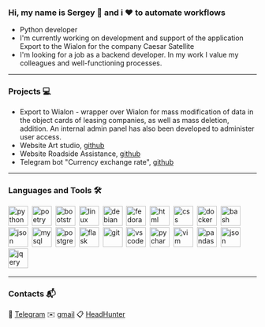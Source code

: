 ### Hi, my name is Sergey 👋 and i ❤️ to automate workflows
- Python developer
- I'm currently working on development and support of the application Export to the Wialon for the company Caesar Satellite
- I'm looking for a job as a backend developer. In my work I value my colleagues and well-functioning processes.
<hr>

### Projects 💻
- Export to Wialon - wrapper over Wialon for mass modification of data in the object cards of leasing companies, as well as mass deletion, addition. An internal admin panel has also been developed to administer user access.
- Website Art studio, [github](https://github.com/belousovsergey56/pro-iskusstvo)
- Website Roadside Assistance, [github](https://github.com/belousovsergey56/help-on-road)
- Telegram bot "Currency exchange rate", [github](https://github.com/belousovsergey56/CurrencyRateTelegramBot)
<hr>

### Languages and Tools 🛠️
<img src="https://cdn.jsdelivr.net/gh/devicons/devicon@latest/icons/python/python-original.svg" title="python" width=40 height=40/>&nbsp;
<img src="https://cdn.jsdelivr.net/gh/devicons/devicon@latest/icons/poetry/poetry-original.svg" title="poetry" width=40 height=40/>&nbsp;
<img src="https://cdn.jsdelivr.net/gh/devicons/devicon@latest/icons/bootstrap/bootstrap-original.svg" title="bootstrap" width=40 height=40/>&nbsp;
<img src="https://cdn.jsdelivr.net/gh/devicons/devicon@latest/icons/linux/linux-original.svg" title="linux" width=40 height=40/>&nbsp;
<img src="https://cdn.jsdelivr.net/gh/devicons/devicon@latest/icons/debian/debian-original.svg" title="debian" width=40 height=40/>&nbsp;
<img src="https://cdn.jsdelivr.net/gh/devicons/devicon@latest/icons/fedora/fedora-original.svg" title="fedora" width=40 height=40/>&nbsp;
<img src="https://cdn.jsdelivr.net/gh/devicons/devicon@latest/icons/html5/html5-original.svg" title="html" width=40 height=40/>&nbsp;
<img src="https://cdn.jsdelivr.net/gh/devicons/devicon@latest/icons/css3/css3-original.svg" title="css" width=40 height=40/>&nbsp;
<img src="https://cdn.jsdelivr.net/gh/devicons/devicon@latest/icons/docker/docker-original.svg" title="docker" width=40 height=40/>&nbsp;
<img src="https://cdn.jsdelivr.net/gh/devicons/devicon@latest/icons/bash/bash-original.svg" title="bash" width=40 height=40/>&nbsp;
<img src="https://cdn.jsdelivr.net/gh/devicons/devicon@latest/icons/sqlalchemy/sqlalchemy-original.svg" title="json" width=40 height=40/>&nbsp;
<img src="https://cdn.jsdelivr.net/gh/devicons/devicon@latest/icons/mysql/mysql-original.svg" title="mysql" width=40 height=40/>&nbsp;
<img src="https://cdn.jsdelivr.net/gh/devicons/devicon@latest/icons/postgresql/postgresql-original.svg" title="postgresql" width=40 height=40/>&nbsp;
<img src="https://cdn.jsdelivr.net/gh/devicons/devicon@latest/icons/flask/flask-original.svg" title="flask" width=40 height=40/>&nbsp;
<img src="https://cdn.jsdelivr.net/gh/devicons/devicon@latest/icons/git/git-original-wordmark.svg" title="git" width=40 height=40/>&nbsp;
<img src="https://cdn.jsdelivr.net/gh/devicons/devicon@latest/icons/vscode/vscode-original.svg" title="vscode" width=40 height=40/>&nbsp;
<img src="https://cdn.jsdelivr.net/gh/devicons/devicon@latest/icons/pycharm/pycharm-original.svg" title="pycharm" width=40 height=40/>&nbsp;
<img src="https://cdn.jsdelivr.net/gh/devicons/devicon@latest/icons/vim/vim-original.svg" title="vim" width=40 height=40/>&nbsp;
<img src="https://cdn.jsdelivr.net/gh/devicons/devicon@latest/icons/pandas/pandas-original-wordmark.svg" title="pandas" width=40 height=40/>&nbsp;
<img src="https://cdn.jsdelivr.net/gh/devicons/devicon@latest/icons/json/json-original.svg" title="json" width=40 height=40/>&nbsp;
<img src="https://cdn.jsdelivr.net/gh/devicons/devicon@latest/icons/jquery/jquery-original.svg" title="jqery" width=40 height=40/>&nbsp;
<hr>

### Contacts 📬
💬 [Telegram](https://t.me/sbelousov56) 
✉️ [gmail](belousovsergej56@gmail.com) 
📋 [HeadHunter](https://spb.hh.ru/applicant/resumes/view?resume=306c8135ff0ce28acc0039ed1f7847584a386e)
